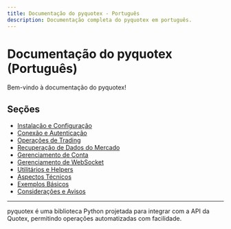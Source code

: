 ```yaml
---
title: Documentação do pyquotex - Português
description: Documentação completa do pyquotex em português.
---
```


# Documentação do pyquotex (Português)

Bem-vindo à documentação do pyquotex!

## Seções

- [Instalação e Configuração](1.%20Instalação%20e%20Configuração.md)
- [Conexão e Autenticação](2.%20Conexão%20e%20Autenticação.md)
- [Operações de Trading](3.%20Operações%20de%20Trading.md)
- [Recuperação de Dados do Mercado](4.%20Obtenção%20de%20Dados%20do%20Mercado.md)
- [Gerenciamento de Conta](5.%20Gestão%20de%20Conta.md)
- [Gerenciamento de WebSocket](6.%20WebSocket.md)
- [Utilitários e Helpers](7.%20Utilitários%20e%20Helpers.md)
- [Aspectos Técnicos](8.%20Aspectos%20Técnicos.md)
- [Exemplos Básicos](9.%20Exemplos%20Básicos.md)
- [Considerações e Avisos](10.%20Considerações%20e%20Advertências.md)

---

pyquotex é uma biblioteca Python projetada para integrar com a API da Quotex, permitindo operações automatizadas com facilidade.
